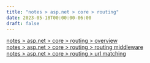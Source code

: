 ```yaml
---
title: "notes > asp.net > core > routing"
date: 2023-05-18T00:00:00-06:00
draft: false
---
```


[notes > asp.net > core > routing > overview](overview.md)  
[notes > asp.net > core > routing > routing middleware](routing-middleware.md)  
[notes > asp.net > core > routing > url matching](url-matching.md)  
